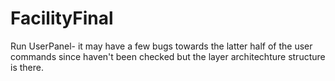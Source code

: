 # FacilityFinal
Run UserPanel- it may have a few bugs towards the latter half of the user commands since haven't been checked but the layer architechture structure 
is there.
